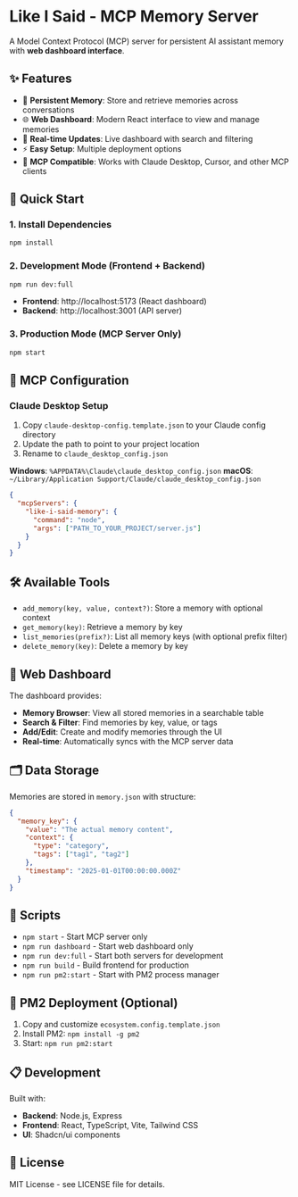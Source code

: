 # Like I Said - MCP Memory Server

A Model Context Protocol (MCP) server for persistent AI assistant memory with **web dashboard interface**.

## ✨ Features

- 🧠 **Persistent Memory**: Store and retrieve memories across conversations
- 🌐 **Web Dashboard**: Modern React interface to view and manage memories  
- 🔄 **Real-time Updates**: Live dashboard with search and filtering
- ⚡ **Easy Setup**: Multiple deployment options
- 🔧 **MCP Compatible**: Works with Claude Desktop, Cursor, and other MCP clients

## 🚀 Quick Start

### 1. Install Dependencies
```bash
npm install
```

### 2. Development Mode (Frontend + Backend)
```bash
npm run dev:full
```
- **Frontend**: http://localhost:5173 (React dashboard)
- **Backend**: http://localhost:3001 (API server)

### 3. Production Mode (MCP Server Only)
```bash
npm start
```

## 🔧 MCP Configuration

### Claude Desktop Setup
1. Copy `claude-desktop-config.template.json` to your Claude config directory
2. Update the path to point to your project location
3. Rename to `claude_desktop_config.json`

**Windows**: `%APPDATA%\Claude\claude_desktop_config.json`
**macOS**: `~/Library/Application Support/Claude/claude_desktop_config.json`

```json
{
  "mcpServers": {
    "like-i-said-memory": {
      "command": "node",
      "args": ["PATH_TO_YOUR_PROJECT/server.js"]
    }
  }
}
```

## 🛠️ Available Tools

- `add_memory(key, value, context?)`: Store a memory with optional context
- `get_memory(key)`: Retrieve a memory by key
- `list_memories(prefix?)`: List all memory keys (with optional prefix filter)
- `delete_memory(key)`: Delete a memory by key

## 📱 Web Dashboard

The dashboard provides:
- **Memory Browser**: View all stored memories in a searchable table
- **Search & Filter**: Find memories by key, value, or tags
- **Add/Edit**: Create and modify memories through the UI
- **Real-time**: Automatically syncs with the MCP server data

## 🗂️ Data Storage

Memories are stored in `memory.json` with structure:
```json
{
  "memory_key": {
    "value": "The actual memory content",
    "context": {
      "type": "category",
      "tags": ["tag1", "tag2"]
    },
    "timestamp": "2025-01-01T00:00:00.000Z"
  }
}
```

## 📜 Scripts

- `npm start` - Start MCP server only
- `npm run dashboard` - Start web dashboard only  
- `npm run dev:full` - Start both servers for development
- `npm run build` - Build frontend for production
- `npm run pm2:start` - Start with PM2 process manager

## 🔧 PM2 Deployment (Optional)

1. Copy and customize `ecosystem.config.template.json`
2. Install PM2: `npm install -g pm2`
3. Start: `npm run pm2:start`

## 📋 Development

Built with:
- **Backend**: Node.js, Express
- **Frontend**: React, TypeScript, Vite, Tailwind CSS
- **UI**: Shadcn/ui components

## 📄 License

MIT License - see LICENSE file for details.
